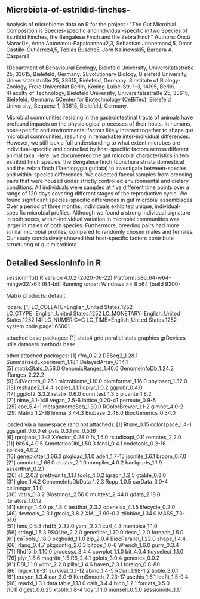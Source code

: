 ## Microbiota-of-estrildid-finches-

Analysis of microbiome data on R for the project :
"The Gut Microbial Composition is Species-specific and Individual-specific in two Species of Estrildid Finches, the Bengalese Finch and the Zebra Finch"
Authors:
Öncü Maraci1*, Anna Antonatou-Papaioannou2,3, Sebastian Jünneman4,5, Omar Castillo-Gutiérrez4,5, Tobias Busche5, Jörn Kalinowski5, Barbara A. Caspers1

1Department of Behavioural Ecology, Bielefeld University, Universitätsstraße 25, 33615, Bielefeld, Germany.
2Evolutionary Biology, Bielefeld University, Universitätsstraße 25, 33615, Bielefeld, Germany.
3Institute of Biology-Zoology, Freie Universität Berlin, Köning-Luise-Str. 1-3, 14195, Berlin.
4Faculty of Technology, Bielefeld University, Universitätsstraße 25, 33615, Bielefeld, Germany.
5Center for Biotechnology (CeBiTec), Bielefeld University, Sequenz 1, 33615, Bielefeld, Germany.

Microbial communities residing in the gastrointestinal tracts of animals have profound impacts on the physiological processes of their hosts. In humans, host-specific and environmental factors likely interact together to shape gut microbial communities, resulting in remarkable inter-individual differences. However, we still lack a full understanding to what extent microbes are individual-specific and controlled by host-specific factors across different animal taxa. Here, we documented the gut microbial characteristics in two estrildid finch species, the Bengalese finch (Lonchura striata domestica) and the zebra finch (Taeniopygia guttata) to investigate between-species and within-species differences. We collected faecal samples from breeding pairs that were housed under strictly controlled environmental and dietary conditions. All individuals were sampled at five different time points over a range of 120 days covering different stages of the reproductive cycle. We found significant species-specific differences in gut microbial assemblages. Over a period of three months, individuals exhibited unique, individual-specific microbial profiles. Although we found a strong individual signature in both sexes, within-individual variation in microbial communities was larger in males of both species. Furthermore, breeding pairs had more similar microbial profiles, compared to randomly chosen males and females. Our study conclusively showed that host-specific factors contribute structuring of gut microbiota.




## Detailed SessionInfo in R

sessionInfo()
R version 4.0.2 (2020-06-22)
Platform: x86_64-w64-mingw32/x64 (64-bit)
Running under: Windows >= 8 x64 (build 9200)

Matrix products: default

locale:
[1] LC_COLLATE=English_United States.1252  LC_CTYPE=English_United States.1252    LC_MONETARY=English_United States.1252
[4] LC_NUMERIC=C                           LC_TIME=English_United States.1252    
system code page: 65001

attached base packages:
 [1] stats4    grid      parallel  stats     graphics  grDevices utils     datasets  methods   base     

other attached packages:
 [1] rfm_0.2.2                   DESeq2_1.28.1               SummarizedExperiment_1.18.1 DelayedArray_0.14.1        
 [5] matrixStats_0.56.0          GenomicRanges_1.40.0        GenomeInfoDb_1.24.2         IRanges_2.22.2             
 [9] S4Vectors_0.26.1            microbiome_1.10.0           biomformat_1.16.0           phyloseq_1.32.0            
[13] reshape2_1.4.4              scales_1.1.1                dplyr_1.0.2                 ggpubr_0.4.0               
[17] ggplot2_3.3.2               rstatix_0.6.0               dunn.test_1.3.5             picante_1.8.2              
[21] nlme_3.1-148                vegan_2.5-6                 lattice_0.20-41             permute_0.9-5              
[25] ape_5.4-1                   metagenomeSeq_1.30.0        RColorBrewer_1.1-2          glmnet_4.0-2               
[29] Matrix_1.2-18               limma_3.44.3                Biobase_2.48.0              BiocGenerics_0.34.0        

loaded via a namespace (and not attached):
  [1] Rtsne_0.15             colorspace_1.4-1       ggsignif_0.6.0         ellipsis_0.3.1         rio_0.5.16            
  [6] rprojroot_1.3-2        XVector_0.28.0         fs_1.5.0               rstudioapi_0.11        remotes_2.2.0         
 [11] bit64_4.0.5            AnnotationDbi_1.50.3   fansi_0.4.1            codetools_0.2-16       splines_4.0.2         
 [16] geneplotter_1.66.0     pkgload_1.1.0          ade4_1.7-15            jsonlite_1.6.1         broom_0.7.0           
 [21] annotate_1.66.0        cluster_2.1.0          compiler_4.0.2         backports_1.1.9        assertthat_0.2.1      
 [26] cli_2.0.2              prettyunits_1.1.1      tools_4.0.2            igraph_1.2.5           gtable_0.3.0          
 [31] glue_1.4.2             GenomeInfoDbData_1.2.3 Rcpp_1.0.5             carData_3.0-4          cellranger_1.1.0      
 [36] vctrs_0.3.2            Biostrings_2.56.0      multtest_2.44.0        gdata_2.18.0           iterators_1.0.12      
 [41] stringr_1.4.0          ps_1.3.4               testthat_2.3.2         openxlsx_4.1.5         lifecycle_0.2.0       
 [46] devtools_2.3.1         gtools_3.8.2           XML_3.99-0.3           zlibbioc_1.34.0        MASS_7.3-51.6         
 [51] hms_0.5.3              rhdf5_2.32.0           yaml_2.2.1             curl_4.3               memoise_1.1.0         
 [56] stringi_1.5.3          RSQLite_2.2.0          genefilter_1.70.0      desc_1.2.0             foreach_1.5.0         
 [61] caTools_1.18.0         pkgbuild_1.1.0         zip_2.0.4              BiocParallel_1.22.0    shape_1.4.4           
 [66] rlang_0.4.7            pkgconfig_2.0.3        bitops_1.0-6           Wrench_1.6.0           purrr_0.3.4           
 [71] Rhdf5lib_1.10.0        processx_3.4.4         cowplot_1.1.0          bit_4.0.4              tidyselect_1.1.0      
 [76] plyr_1.8.6             magrittr_1.5           R6_2.4.1               gplots_3.0.4           generics_0.0.2        
 [81] DBI_1.1.0              withr_2.2.0            pillar_1.4.6           haven_2.3.1            foreign_0.8-80        
 [86] mgcv_1.8-31            survival_3.1-12        abind_1.4-5            RCurl_1.98-1.2         tibble_3.0.1          
 [91] crayon_1.3.4           car_3.0-9              KernSmooth_2.23-17     usethis_1.6.1          locfit_1.5-9.4        
 [96] readxl_1.3.1           data.table_1.13.0      callr_3.4.4            blob_1.2.1             forcats_0.5.0         
[101] digest_0.6.25          xtable_1.8-4           tidyr_1.1.0            munsell_0.5.0          sessioninfo_1.1.1   
